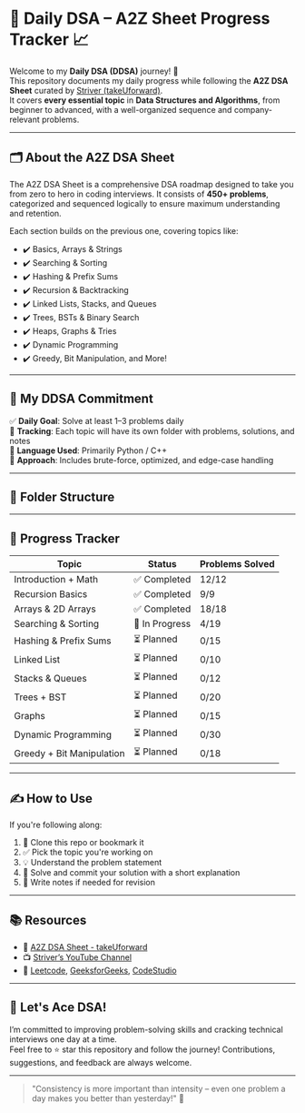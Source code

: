 # 🧠 Daily DSA – A2Z Sheet Progress Tracker 📈

Welcome to my **Daily DSA (DDSA)** journey! 🚀  
This repository documents my daily progress while following the **A2Z DSA Sheet** curated by [Striver (takeUforward)](https://takeuforward.org/).  
It covers **every essential topic** in **Data Structures and Algorithms**, from beginner to advanced, with a well-organized sequence and company-relevant problems.

---

## 🗂️ About the A2Z DSA Sheet

The A2Z DSA Sheet is a comprehensive DSA roadmap designed to take you from zero to hero in coding interviews. It consists of **450+ problems**, categorized and sequenced logically to ensure maximum understanding and retention.

Each section builds on the previous one, covering topics like:

- ✔️ Basics, Arrays & Strings
- ✔️ Searching & Sorting
- ✔️ Hashing & Prefix Sums
- ✔️ Recursion & Backtracking
- ✔️ Linked Lists, Stacks, and Queues
- ✔️ Trees, BSTs & Binary Search
- ✔️ Heaps, Graphs & Tries
- ✔️ Dynamic Programming
- ✔️ Greedy, Bit Manipulation, and More!

---

## 📅 My DDSA Commitment

✅ **Daily Goal**: Solve at least 1–3 problems daily  
📌 **Tracking**: Each topic will have its own folder with problems, solutions, and notes  
💬 **Language Used**: Primarily Python / C++  
📘 **Approach**: Includes brute-force, optimized, and edge-case handling

---

## 📁 Folder Structure


---

## 🏁 Progress Tracker

| Topic                        | Status       | Problems Solved |
|-----------------------------|--------------|------------------|
| Introduction + Math         | ✅ Completed  | 12/12            |
| Recursion Basics            | ✅ Completed  | 9/9              |
| Arrays & 2D Arrays          | ✅ Completed  | 18/18             |
| Searching & Sorting         | 🔄 In Progress| 4/19             |
| Hashing & Prefix Sums       | ⏳ Planned    | 0/15             |
| Linked List                 | ⏳ Planned    | 0/10             |
| Stacks & Queues             | ⏳ Planned    | 0/12             |
| Trees + BST                 | ⏳ Planned    | 0/20             |
| Graphs                      | ⏳ Planned    | 0/15             |
| Dynamic Programming         | ⏳ Planned    | 0/30             |
| Greedy + Bit Manipulation   | ⏳ Planned    | 0/18             |

---

## ✍️ How to Use

If you're following along:

1. 📌 Clone this repo or bookmark it
2. ✅ Pick the topic you're working on
3. 💡 Understand the problem statement
4. 🧠 Solve and commit your solution with a short explanation
5. 📒 Write notes if needed for revision

---

## 📚 Resources

- 🔗 [A2Z DSA Sheet - takeUforward](https://takeuforward.org/interviews/strivers-a2z-dsa-course-sheet-2/)
- 📺 [Striver’s YouTube Channel](https://www.youtube.com/c/takeUforward)
- 🧠 [Leetcode](https://leetcode.com/), [GeeksforGeeks](https://www.geeksforgeeks.org/), [CodeStudio](https://www.naukri.com/code360/)

---

## 💪 Let's Ace DSA!

I’m committed to improving problem-solving skills and cracking technical interviews one day at a time.  
Feel free to ⭐ star this repository and follow the journey! Contributions, suggestions, and feedback are always welcome.

---

> "Consistency is more important than intensity – even one problem a day makes you better than yesterday!" 🌱

